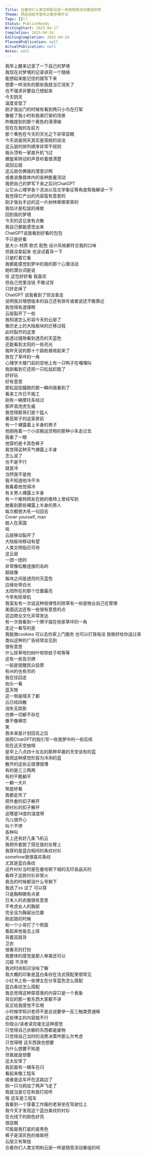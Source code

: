 ```yaml
---  
Title: 合着你们人类文明和云层一样是随意流动重组的呗  
Theme: 把话说给宇宙听之散步随手记  
Tags: []()  
Status: PublishReady  
WritingStart: 2025-04-17  
Completion: 2025-04-24  
EditingCompletion: 2025-04-24  
PlannedPublication: null  
ActualPublication: null  
Notes: null  
---      
```

我早上醒来记录了一下自己的梦境    
我现在对梦境的记录讲究一个随缘    
能想起来能记住的就写下来    
想雾一样消失的那些我就当它消失了    
也不强求非要自己想起来      
今天阴天    
温度变低了    
刚才我出门的时候有看到两只小鸟在打架    
像极了我小时和我弟打架的场景      
昨晚提到的那个黄色的滑滑梯    
现在在我的左前方    
那个黄色在今天的天光之下非常显眼      
今天说是阴天其实是笼统的说法    
这云层的排列顺序非常不规则    
我头顶有一家直升机飞过    
螺旋桨转动的声音听着很清楚    
说回云层    
这云层仿佛我的潜意识啊    
或者说像我体内的各种能量流动      
我把自己的梦写下来之后问ChatGPT    
让它从心理学各个流派以及文学象征等角度帮我解读一下    
我觉得它产出的内容蛮有意思的      
刚才我右手边的这一片树林窸窸窣窣的    
我估计是松鼠的缘故      
回到我的梦境    
今天的这记录有点散    
我自己都能感觉出来    
ChatGPT说我看到好看的包包    
不只是好看    
是大小 材质 款式 配色 设计风格都符合我的口味    
但我没拿起来 也没试着背一下    
只是盯着它看    
我都能感觉到梦中的我的那个心理活动    
她的潜台词是说    
哇 这包好好看 我喜欢    
但自己兜里没钱 不敢试背    
只好走掉了    
ChatGPT 说我看到了但没拿走    
说明我对理想版本的自己还有排斥或者说还不敢靠近    
我觉得有道理啊      
云层裂开了一些    
我知道怎么形容今天的云层了    
像历史上的大陆板块的迁移过程    
此时裂开的这里    
能透过缝隙看到透亮的天蓝色    
还能看到太阳的一些亮光      
我昨天说的那十个路桩被收起来了    
放在了草坪的一角    
心理学大楼门前的空地上有一只鸭子在嘎嘎叫    
我刚看到它还把一只松鼠赶跑了    
好好玩    
好有意思    
那松鼠拔腿跑的那一瞬间我看到了    
看来工作日不施工      
刚有一辆摩托车经过    
那声音虎虎生威    
我觉得那哥们是个猛人      
番茄架子的这家房前    
有一个裸露着上半身的男子    
他刚拖着一个小店搬运货物的那种小车走过去    
我看了一眼    
他穿的是卡其色裤子      
我觉得这种天气裸露上半身    
怎么说了    
也不是不行    
就是冷    
当然我不是他    
我不知道他冷不冷    
我看着他觉得冷      
有关男人裸露上半身    
有一个推特网友在她的推特上曾经写到    
她看到那些裸露上半身的男人    
每次都想大吼一句回去    
Cover yourself, man    
她人在英国      
哇    
云层移动裂开了    
大陆板块移动有望    
人类文明指日可待      
这云层    
一团一团的    
非常像松散连接的岛屿    
超级像    
每块之间是透亮的天蓝色    
边缘处带白光    
太阳所在的那个位置最亮      
今早有除草机    
我室友有一次说这种规律性的除草有一些是物业自己在管理      
美国这边还有一些很有意思的点    
这边商业文化非常发达    
有一次我看到一个牌子插在他家草坪的一角    
走近一看写的是    
我能做cookies 可以去你家上门服务 也可以打我电话 我做好给你送过来    
类似这种的广告经常会见到    
很有意思    
什么除草啦扫树叶啦除蚊子啦等等    
还有一些告示牌    
一般是提醒民众投票    
有州的也有市的      
我在往回走    
抬头一看    
蓝天呀    
这一侧是晴天了都    
云已经四散    
消失无踪影    
仿佛一切都不存在    
像不像禅宗    
笑      
我本来是计划回去之后    
按照ChatGPT的指引写一些我梦中的一些后续    
现在这天空放晴    
是早上八点四十左右的那种早晨的天空该有的蓝    
我把这种感觉形容为冷冽的蓝    
散开的这些云很薄很薄    
有的是三三两两    
有的干脆躺平    
一躺一大片    
煞是好看      
我都走热了    
把外套的扣子解开    
把衬衫的扣子解开    
这哪是14度的温度呀      
鸟儿很开心    
叫个不停    
各种叫    
天上还有好几条飞机云      
我把外套脱了搭在我的左臂上    
我穿的是蓝白相间的条纹衬衫    
somehow我很喜欢条纹    
尤其是蓝白条纹    
这件衬衫当时是在曼哈顿下城的无印良品买的    
看样子这款衬衫非常火    
我去的时候都没什么号剩下    
我选了xs 试了 可以穿    
只是胸稍微有点紧    
日本人的衣服很有意思    
不考虑女人的胸部    
完全没为胸留出位置      
刚走路的时候    
和一个小哥打了个照面    
看起来他是去上班    
背着双肩背    
卫衣    
很春天的打扮    
我整体的感觉是那人审美还可以    
沉稳 不浮夸      
我对时尚知识没啥了解    
我大概的印象是蓝白条纹在法式搭配里很常见    
小红书上有一些博主在分享蓝色怎么搭配    
蓝白条纹怎么搭配    
我总觉得这种穿搭类的内容只是一个表象    
背后的那一套东西大家都不讲    
反正给我感觉不实用      
小时候学知识老师不是总说要举一反三触类旁通嘛    
这些博主的内容就不行    
你观众/读者读完毫无这种感觉    
只觉得自己衣橱的东西都是废物    
只觉得自己当时的消费决策咋那么欠考虑    
只觉得嗯 这东西我也想要    
为什么想要不知道    
但我就是想要    
这太反常了      
我前面有一辆车在闪    
看起来像工程车    
或者是这车坏在这路边了      
刚一只乌鸦加了两声飞走了    
我就当是它在和我打招呼      
哦 这车是工程车    
我看到一个穿着工作服的老哥坐在驾驶位上      
我今天才发现这个蓝白条纹的衬衫    
在光线下的颜色好亮    
很显眼    
可能是我打底的是黑色    
裤子是深灰色的缘故吧      
云层又有聚拢    
合着你们人类文明和云层一样是随意流动重组的呗      
  